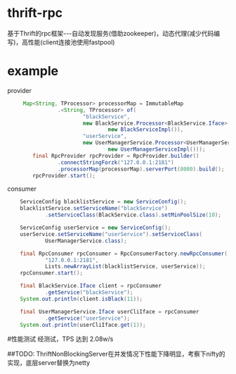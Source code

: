 # thrift-rpc
基于Thrift的rpc框架---自动发现服务(借助zookeeper)，动态代理(减少代码编写)，高性能(client连接池使用fastpool)
# example

provider
```java
     Map<String, TProcessor> processorMap = ImmutableMap
				.<String, TProcessor> of(
						"blackService",
						new BlackService.Processor<BlackService.Iface>(
								new BlackServiceImpl()),
						"userService",
						new UserManagerService.Processor<UserManagerService.Iface>(
								new UserManagerServiceImpl()));
		final RpcProvider rpcProvider = RpcProvider.builder()
				.connectStringForzk("127.0.0.1:2181")
				.processorMap(processorMap).serverPort(8080).build();
		rpcProvider.start();
```

consumer
```java
   	ServiceConfig blacklistService = new ServiceConfig();
	blacklistService.setServiceName("blackService")
			.setServiceClass(BlackService.class).setMinPoolSize(10);

	ServiceConfig userService = new ServiceConfig();
	userService.setServiceName("userService").setServiceClass(
			UserManagerService.class);

	final RpcConsumer rpcConsumer = RpcConsumerFactory.newRpcConsumer(
			"127.0.0.1:2181",
			Lists.newArrayList(blacklistService, userService));
	rpcConsumer.start();

	final BlackService.Iface client = rpcConsumer
			.getService("blackService");
	System.out.println(client.isBlack(11));

	final UserManagerService.Iface userCliIface = rpcConsumer
			.getService("userService");
	System.out.println(userCliIface.get(1));
```

#性能测试
经测试，TPS 达到 2.08w/s

##TODO:
  ThriftNonBlockingServer在并发情况下性能下降明显，考察下nifty的实现，底层server替换为netty
